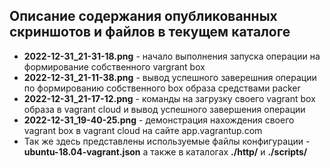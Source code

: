 <h2>Описание содержания опубликованных скриншотов и файлов в текущем каталоге</h2>

<ul><li><b>2022-12-31_21-31-18.png</b>  - начало выполнения запуска операции на формирование собственного vargrant box</li>

<li><b>2022-12-31_21-11-38.png</b>  - вывод успешного заверешния операции по формированию собственного box образа средствами packer</li>

<li><b>2022-12-31_21-17-12.png</b>  - команды на загрузку своего vagrant box образа в vagrant cloud и вывод успешного завершения операции</li>

<li><b>2022-12-31_19-40-25.png</b>  - демонстрация нахождения своего vagrant box в vagrant cloud на сайте app.vagrantup.com</li>

<li>Так же здесь представлены используемые файлы конфигурации - <b>ubuntu-18.04-vagrant.json</b> а также в каталогах <b>./http/</b> и <b>./scripts/</b></li></ul>
